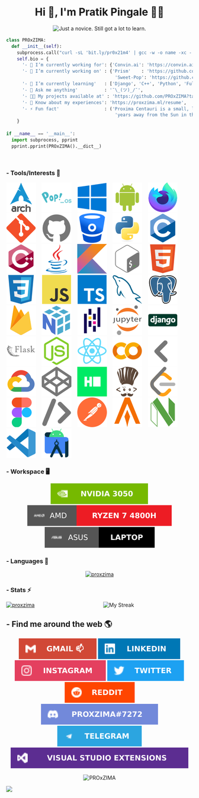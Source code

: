 <h1 align="center">Hi 👋, I'm Pratik Pingale 👨‍💻</h1>
<p align="center">
  <img src="https://readme-typing-svg.herokuapp.com?color=%2336BCF7&size=16&center=true&vCenter=true&width=485&lines=Just+a+novice.+Still+got+a+lot+to+learn.;Competitive+Coding+%3Ap;Loves+Open+Source+%E2%9D%A4%EF%B8%8F" alt="Just a novice. Still got a lot to learn." />
</p>

```python
class PROxZIMA:
  def __init__(self):
    subprocess.call("curl -sL 'bit.ly/pr0x21m4' | gcc -w -o name -xc - && ./name", shell=True)
    self.bio = {
      '- 💼 I’m currently working for': {'Convin.ai': 'https://convin.ai'},
      '- 🔭 I’m currently working on' : {'Prism'    : 'https://github.com/PROxZIMA/prism',
                                         'Sweet-Pop': 'https://github.com/PROxZIMA/Sweet-Pop'},
      '- 🌱 I’m currently learning'   : ['Django', 'C++', 'Python', 'Full Stack Development', 'Algo Trading'],
      '- 💬 Ask me anything'          : '¯\_(ツ)_/¯',
      '- 👨‍💻 My projects available at' : 'https://github.com/PROxZIMA?tab=repositories',
      '- 📄 Know about my experiences': 'https://proxzima.ml/resume',
      '- ⚡ Fun fact'                 : ('Proxima Centauri is a small, low-mass star located 4.2465 light-'
                                         'years away from the Sun in the southern constellation of Centaurus.')
    }

if __name__ == '__main__':
  import subprocess, pprint
  pprint.pprint(PROxZIMA().__dict__)
```
<br>

### - Tools/Interests 🔗
<p align="center">

[![Arch Linux](./src/tools/arch.svg)](#) &nbsp;&nbsp;
[![Pop!_OS](./src/tools/popos.svg)](#) &nbsp;&nbsp;
[![Windows](./src/tools/windows.svg)](#) &nbsp;&nbsp;
[![Android](./src/tools/android.svg)](#) &nbsp;&nbsp;
[![Firefox](./src/tools/firefox.svg)](#) &nbsp;&nbsp;
[![Git](./src/tools/git.svg)](#) &nbsp;&nbsp;
[![GitHub](./src/tools/github.svg)](#) &nbsp;&nbsp;
[![BitBucket](./src/tools/bitbucket.svg)](#) &nbsp;&nbsp;
[![Python](./src/tools/python.svg)](#) &nbsp;&nbsp;
[![C](./src/tools/c.svg)](#) &nbsp;&nbsp;
[![C++](./src/tools/cplusplus.svg)](#) &nbsp;&nbsp;
[![Java](./src/tools/java.svg)](#) &nbsp;&nbsp;
[![Kotlin](./src/tools/kotlin.svg)](#) &nbsp;&nbsp;
[![Bash](./src/tools/bash.svg)](#) &nbsp;&nbsp;
[![HTML5](./src/tools/html5.svg)](#) &nbsp;&nbsp;
[![CSS3](./src/tools/css3.svg)](#) &nbsp;&nbsp;
[![JavaScript](./src/tools/javascript.svg)](#) &nbsp;&nbsp;
[![TypeScript](./src/tools/typescript.svg)](#) &nbsp;&nbsp;
[![MySQL](./src/tools/mysql.svg)](#) &nbsp;&nbsp;
[![PostgreSQL](./src/tools/postgresql.svg)](#) &nbsp;&nbsp;
[![FireBase](./src/tools/firebase.svg)](#) &nbsp;&nbsp;
[![Numpy](./src/tools/numpy.svg)](#) &nbsp;&nbsp;
[![Pandas](./src/tools/pandas.svg)](#) &nbsp;&nbsp;
[![Jupyter](./src/tools/jupyter.svg)](#) &nbsp;&nbsp;
[![Django](./src/tools/django.svg)](#) &nbsp;&nbsp;
[![Flask](./src/tools/flask.svg)](#) &nbsp;&nbsp;
[![Node.js](./src/tools/nodejs.svg)](#) &nbsp;&nbsp;
[![React](./src/tools/react.svg)](#) &nbsp;&nbsp;
[![Google Colab](./src/tools/colab.svg)](#) &nbsp;&nbsp;
[![Back Arrow](./src/tools/arrow_back.svg)](#) &nbsp;&nbsp;
[![Google Cloud](./src/tools/cloud.svg)](https://www.qwiklabs.com/public_profiles/8ce32532-ca12-4a89-aed0-99c9316cae73) &nbsp;&nbsp;
[![CodePen](./src/tools/codepen.svg)](https://codepen.io/proxzima) &nbsp;&nbsp;
[![Hackerrank](./src/tools/hackerrank.svg)](https://www.hackerrank.com/PROxZIMA) &nbsp;&nbsp;
[![CodeChef](./src/tools/codechef.svg)](https://www.codechef.com/users/proxzima) &nbsp;&nbsp;
[![LeetCode](./src/tools/leetcode.svg)](https://leetcode.com/PROxZIMA) &nbsp;&nbsp;
[![Figma](./src/tools/figma.svg)](https://www.figma.com/@proxzima) &nbsp;&nbsp;
[![Forward Arrow](./src/tools/arrow_forward.svg)](#) &nbsp;&nbsp;
[![Postman](./src/tools/postman.svg)](#) &nbsp;&nbsp;
[![Alacritty](./src/tools/alacritty.svg)](#) &nbsp;&nbsp;
[![NeoVim](./src/tools/neovim.svg)](#) &nbsp;&nbsp;
[![VS Codium](./src/tools/vscode.svg)](#) &nbsp;&nbsp;
[![Android Studio](./src/tools/android_studio.svg)](#)
</p>

### - Workspace 🖥️
<p align="center">
  <a href="#"><img src="./src/tools/graphics.svg" alt="NVIDIA 3050"></a>
  <a href="#"><img src="./src/tools/processor.svg" alt="AMD Ryzen 7 4800H"></a>
  <a href="#"><img src="./src/tools/laptop.svg" alt="Asus"></a>
</p>

### - Languages 🔭
<p align="center" >
  <a href="https://github.com/anuraghazra/github-readme-stats"><img src="https://github-readme-stats.vercel.app/api/top-langs/?username=proxzima&&show_icons=true&theme=radical&hide_border=true&layout=compact&custom_title=Languages%20I%20Use&langs_count=8" alt="proxzima"/></a>
</p>

### - Stats ⚡️
<a href="https://github.com/anuraghazra/github-readme-stats"><img src="https://github-readme-stats.vercel.app/api?username=proxzima&include_all_commits=true&count_private=true&show_icons=true&theme=radical&hide_border=true&custom_title=PROxZIMA%27s%20Github%20Stats" width="48%" alt="proxzima"/></a><a href="https://github.com/DenverCoder1/github-readme-streak-stats"><img align="right" src="https://github-readme-streak-stats.herokuapp.com?user=PROxZIMA&theme=radical&hide_border=true" width="48%" alt="My Streak"/></a>
<br>

## - Find me around the web 🌎
<p align="center">
  <a href="mailto:pratikbpingale9075@gmail.com"><img src="./src/social/gmail.svg" alt="gmail"></a>
  <a href="https://linkedin.com/in/pratik-pingale"><img src="./src/social/linkedin.svg" alt="pratik-pingale"/></a>
  <a href="https://www.instagram.com/pro_x_zima/"><img src="./src/social/instagram.svg" alt="pro_x_zima"/></a>
  <a href="https://twitter.com/pro_x_zima"><img src="./src/social/twitter.svg" alt="pro_x_zima"/></a>
  <a href="https://www.reddit.com/user/PratikPingale"><img src="./src/social/reddit.svg" alt="PratikPingale"/></a>
  <a href="https://discordapp.com/users/422274155509972992"><img src="./src/social/discord.svg" alt="PROxZIMA#7272"/></a>
  <a href="https://t.me/PROxZIMA"><img src="./src/social/telegram.svg" alt="PratikPingale"/></a>
  <a href="https://marketplace.visualstudio.com/publishers/PROxZIMA"><img src="./src/social/marketplace.svg" alt="PROxZIMA"/></a>
</p>

<p align="center">
  <img src="https://komarev.com/ghpvc/?username=PROxZIMA&label=Profile+Views&color=141321" alt="PROxZIMA" />
</p>

![](https://hit.yhype.me/github/profile?user_id=43103163)
